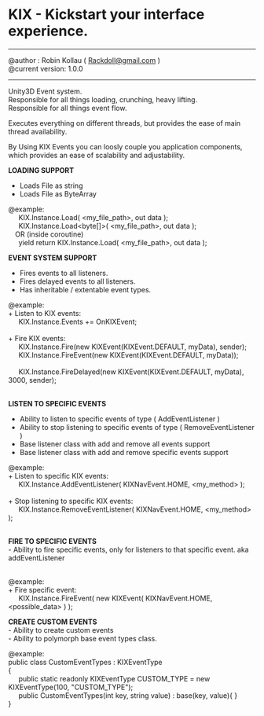 # KIX - Kickstart your interface experience.
  ------------------------------------------------------------------------------
@author         : Robin Kollau ( Rackdoll@gmail.com )<br />
@current version: 1.0.0
<br />

   ------------------------------------------------------------------------------
   Unity3D Event system.<br />
   Responsible for all things loading, crunching, heavy lifting.<br />
   Responsible for all things event flow.
  
   Executes everything on different threads, but provides the ease
   of main thread availability.
  
   By Using KIX Events you can loosly couple you application components,
   which provides an ease of scalability and adjustability.
 
 
**LOADING SUPPORT**
   - Loads File as string
   - Loads File as ByteArray
  
 
   @example:<br />
   &ensp;&ensp;&ensp;KIX.Instance.Load<string>( <my_file_path>, out data );<br />
   &ensp;&ensp;&ensp;KIX.Instance.Load<byte[]>( <my_file_path>, out data );<br />
   &ensp;&ensp;OR (inside coroutine)<br />
   &ensp;&ensp;&ensp;yield return KIX.Instance.Load<string>( <my_file_path>, out data );<br />
 
**EVENT SYSTEM SUPPORT**
   - Fires events to all listeners.
   - Fires delayed events to all listeners.
   - Has inheritable / extentable event types.
  
  @example:<br />
    + Listen to KIX events:<br />
   &ensp;&ensp;&ensp;KIX.Instance.Events += OnKIXEvent;<br /><br />
    + Fire KIX events:<br />
    &ensp;&ensp;&ensp;KIX.Instance.Fire(new KIXEvent(KIXEvent.DEFAULT, myData), sender);<br />
    &ensp;&ensp;&ensp;KIX.Instance.FireEvent(new KIXEvent(KIXEvent.DEFAULT, myData)); <br />   
    &ensp;&ensp;&ensp;KIX.Instance.FireDelayed(new KIXEvent(KIXEvent.DEFAULT, myData), 3000, sender);<br /><br />
     
       
**LISTEN TO SPECIFIC EVENTS**
   - Ability to listen to specific events of type ( AddEventListener )
   - Ability to stop listening to specific events of type ( RemoveEventListener )
   - Base listener class with add and remove all events support
   - Base listener class with add and remove specific events support
  
   @example:<br />
    + Listen to specific KIX events:<br />
    &ensp;&ensp;&ensp;KIX.Instance.AddEventListener( KIXNavEvent.HOME, <my_method> );<br /><br />
    + Stop listening to specific KIX events:<br />
    &ensp;&ensp;&ensp;KIX.Instance.RemoveEventListener( KIXNavEvent.HOME, <my_method> );<br /><br />
  
 
**FIRE TO SPECIFIC EVENTS**<br />
    - Ability to fire specific events, only for listeners to that specific event.
      aka addEventListener<br /><br />
    
  @example:<br />
    + Fire specific event:<br />
    &ensp;&ensp;&ensp;KIX.Instance.FireEvent( new KIXEvent( KIXNavEvent.HOME, <possible_data> ) );
        

**CREATE CUSTOM EVENTS**<br />
    - Ability to create custom events<br />
    - Ability to polymorph base event types class.<br />
    
   @example:<br />
       public class CustomEventTypes : KIXEventType<br />
       {<br />
       &ensp;&ensp;&ensp;public static readonly KIXEventType CUSTOM_TYPE = new KIXEventType(100, "CUSTOM_TYPE");<br />
       &ensp;&ensp;&ensp;public CustomEventTypes(int key, string value) : base(key, value){ }<br />
       }<br />
